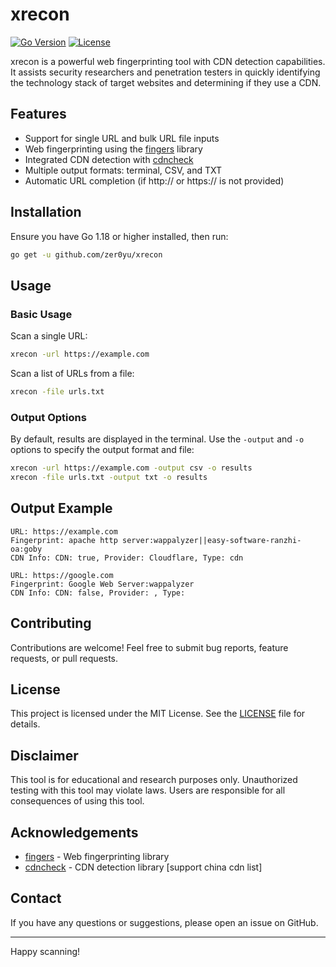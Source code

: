 # xrecon

[![Go Version](https://img.shields.io/github/go-mod/go-version/zer0yu/xrecon)](https://github.com/zer0yu/xrecon)
[![License](https://img.shields.io/github/license/zer0yu/xrecon)](https://github.com/zer0yu/xrecon/blob/main/LICENSE)

xrecon is a powerful web fingerprinting tool with CDN detection capabilities. It assists security researchers and penetration testers in quickly identifying the technology stack of target websites and determining if they use a CDN.

## Features

- Support for single URL and bulk URL file inputs
- Web fingerprinting using the [fingers](https://github.com/chainreactors/fingers) library
- Integrated CDN detection with [cdncheck](https://github.com/ExploitSuite/cdncheck)
- Multiple output formats: terminal, CSV, and TXT
- Automatic URL completion (if http:// or https:// is not provided)

## Installation

Ensure you have Go 1.18 or higher installed, then run:

```bash
go get -u github.com/zer0yu/xrecon
```

## Usage

### Basic Usage

Scan a single URL:

```bash
xrecon -url https://example.com
```

Scan a list of URLs from a file:

```bash
xrecon -file urls.txt
```

### Output Options

By default, results are displayed in the terminal. Use the `-output` and `-o` options to specify the output format and file:

```bash
xrecon -url https://example.com -output csv -o results
xrecon -file urls.txt -output txt -o results
```

## Output Example

```
URL: https://example.com
Fingerprint: apache http server:wappalyzer||easy-software-ranzhi-oa:goby
CDN Info: CDN: true, Provider: Cloudflare, Type: cdn

URL: https://google.com
Fingerprint: Google Web Server:wappalyzer
CDN Info: CDN: false, Provider: , Type: 
```

## Contributing

Contributions are welcome! Feel free to submit bug reports, feature requests, or pull requests.

## License

This project is licensed under the MIT License. See the [LICENSE](LICENSE) file for details.

## Disclaimer

This tool is for educational and research purposes only. Unauthorized testing with this tool may violate laws. Users are responsible for all consequences of using this tool.

## Acknowledgements

- [fingers](https://github.com/chainreactors/fingers) - Web fingerprinting library
- [cdncheck](https://github.com/ExploitSuite/cdncheck) - CDN detection library [support china cdn list]

## Contact

If you have any questions or suggestions, please open an issue on GitHub.

---

Happy scanning!